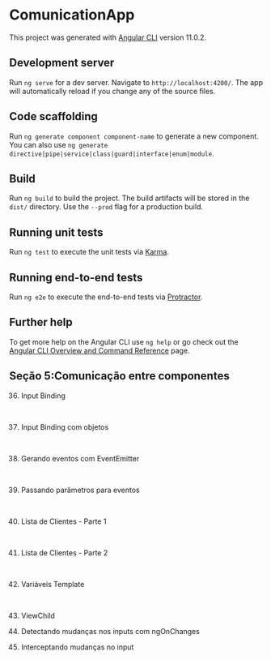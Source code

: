# ComunicationApp

This project was generated with [Angular CLI](https://github.com/angular/angular-cli) version 11.0.2.

## Development server

Run `ng serve` for a dev server. Navigate to `http://localhost:4200/`. The app will automatically reload if you change any of the source files.

## Code scaffolding

Run `ng generate component component-name` to generate a new component. You can also use `ng generate directive|pipe|service|class|guard|interface|enum|module`.

## Build

Run `ng build` to build the project. The build artifacts will be stored in the `dist/` directory. Use the `--prod` flag for a production build.

## Running unit tests

Run `ng test` to execute the unit tests via [Karma](https://karma-runner.github.io).

## Running end-to-end tests

Run `ng e2e` to execute the end-to-end tests via [Protractor](http://www.protractortest.org/).

## Further help

To get more help on the Angular CLI use `ng help` or go check out the [Angular CLI Overview and Command Reference](https://angular.io/cli) page.

## Seção 5:Comunicação entre componentes


36. Input Binding
<br>

37. Input Binding com objetos
<br>

38. Gerando eventos com EventEmitter
<br>

39. Passando parâmetros para eventos
<br>

40. Lista de Clientes - Parte 1
<br>

41. Lista de Clientes - Parte 2
<br>

42. Variáveis Template
<br>

43. ViewChild<br>

44. Detectando mudanças nos inputs com ngOnChanges<br>

45. Interceptando mudanças no input
